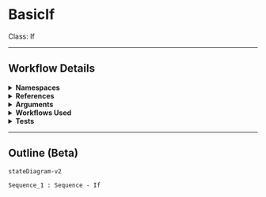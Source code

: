 # BasicIf
Class: If



<hr />

## Workflow Details
<details>
    <summary>
    <b>Namespaces</b>
    </summary>
    
- System.Activities
- System.Activities.Statements
- System.Activities.Expressions
- System.Activities.Validation
- System.Activities.XamlIntegration
- Microsoft.VisualBasic
- Microsoft.VisualBasic.Activities
- System
- System.Collections
- System.Collections.Generic
- System.Collections.ObjectModel
- System.Data
- System.Diagnostics
- System.Linq
- System.Net.Mail
- System.Xml
- System.Text
- System.Xml.Linq
- UiPath.Core
- UiPath.Core.Activities
- System.Windows.Markup
- GlobalVariablesNamespace
- GlobalConstantsNamespace


</details>
<details>
    <summary>
    <b>References</b>
    </summary>

- Microsoft.CSharp
- Microsoft.VisualBasic
- System
- System.Activities
- System.ComponentModel.TypeConverter
- System.Core
- System.Data
- System.Data.Common
- System.Linq
- System.ObjectModel
- System.Private.CoreLib
- System.Runtime.Serialization
- System.ServiceModel
- System.ServiceModel.Activities
- System.Xaml
- System.Xml
- System.Xml.Linq
- UiPath.System.Activities
- UiPath.Workflow


</details>
<details>
    <summary>
    <b>Arguments</b>
    </summary>

| Name | Direction | Type | Description |
|  --- | --- | --- | ---  |

    
</details>
<details>
    <summary>
    <b>Workflows Used</b>
    </summary>



    
</details>
<details>
    <summary>
    <b>Tests</b>
    </summary>



    
</details>

<hr />

## Outline (Beta)

```mermaid
stateDiagram-v2

Sequence_1 : Sequence - If
```